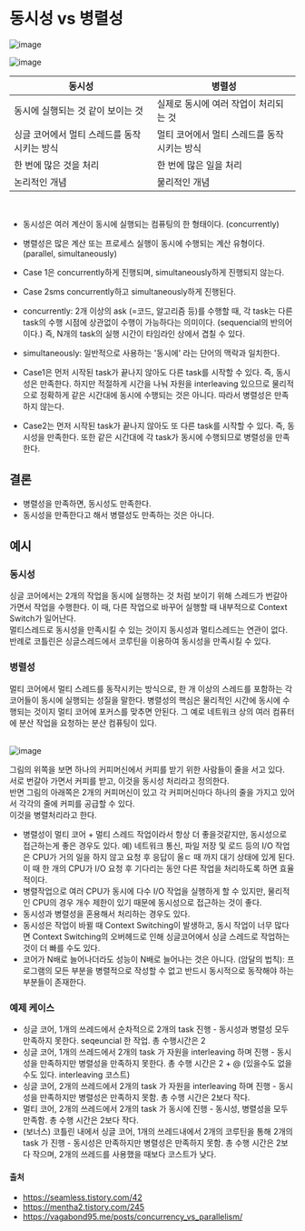 # 동시성 vs 병렬성

![image](https://user-images.githubusercontent.com/89785501/187499277-c97aa79c-881c-4220-a526-45aee055cb59.png)

![image](https://user-images.githubusercontent.com/89785501/187499308-ac1adbc6-8f77-4a53-bfed-d67b2c6ff917.png)

| 동시성                                      | 병렬성                                      |
| ------------------------------------------- | ------------------------------------------- |
| 동시에 실행되는 것 같이 보이는 것           | 실제로 동시에 여러 작업이 처리되는 것       |
| 싱글 코어에서 멀티 스레드를 동작시키는 방식 | 멀티 코어에서 멀티 스레드를 동작시키는 방식 |
| 한 번에 많은 것을 처리                      | 한 번에 많은 일을 처리                      |
| 논리적인 개념                               | 물리적인 개념                               |

<br>

- 동시성은 여러 계산이 동시에 실행되는 컴퓨팅의 한 형태이다. (concurrently)
- 병렬성은 많은 계산 또는 프로세스 실행이 동시에 수행되는 계산 유형이다. (parallel, simultaneously)

- Case 1은 concurrently하게 진행되며, simultaneously하게 진행되지 않는다.
- Case 2sms concurrently하고 simultaneously하게 진행된다.
- concurrently: 2개 이상의 ask (=코드, 알고리즘 등)를 수행할 때, 각 task는 다른 task의 수행 시점에 상관없이 수행이 가능하다는 의미이다. (sequencial의 반의어이다.) 즉, N개의 task의 실행 시간이 타임라인 상에서 겹칠 수 있다.
- simultaneously: 일반적으로 사용하는 '동시에' 라는 단어의 맥락과 일치한다.
- Case1은 먼저 시작된 task가 끝나지 않아도 다른 task를 시작할 수 있다. 즉, 동시성은 만족한다. 하지만 적절하게 시간을 나눠 자원을 interleaving 있으므로 물리적으로 정확하게 같은 시간대에 동시에 수행되는 것은 아니다. 따라서 병렬성은 만족하지 않는다.
- Case2는 먼저 시작된 task가 끝나지 않아도 또 다른 task를 시작할 수 있다. 즉, 동시성을 만족한다. 또한 같은 시간대에 각 task가 동시에 수행되므로 병렬성을 만족한다.

## 결론

- 병렬성을 만족하면, 동시성도 만족한다.
- 동시성을 만족한다고 해서 병렬성도 만족하는 것은 아니다.

## 예시

### 동시성

싱글 코어에서는 2개의 작업을 동시에 실행하는 것 처럼 보이기 위해 스레드가 번갈아 가면서 작업을 수행한다. 이 때, 다른 작업으로 바꾸어 실행할 때 내부적으로 Context Switch가 일어난다.<br>
멀티스레드로 동시성을 만족시킬 수 있는 것이지 동시성과 멀티스레드는 연관이 없다. 반례로 코틀린은 싱글스레드에서 코루틴을 이용하여 동시성을 만족시킬 수 있다.

### 병렬성

멀티 코어에서 멀티 스레드를 동작시키는 방식으로, 한 개 이상의 스레드를 포함하는 각 코어들이 동시에 실행되는 성질을 말한다. 병렬성의 핵심은 물리적인 시간에 동시에 수행되는 것이지 멀티 코어에 포커스를 맞추면 안된다. 그 예로 네트워크 상의 여러 컴퓨터에 분산 작업을 요청하는 분산 컴퓨팅이 있다.
<br><br>

![image](https://user-images.githubusercontent.com/89785501/187499381-48189a26-0b66-4756-ba03-d7b5dd05af4a.png)

그림의 위쪽을 보면 하나의 커피머신에서 커피를 받기 위한 사람들이 줄을 서고 있다.<br> 서로 번갈아 가면서 커피를 받고, 이것을 동시성 처리라고 정의한다.<br> 반면 그림의 아래쪽은 2개의 커피머신이 있고 각 커피머신마다 하나의 줄을 가지고 있어서 각각의 줄에 커피를 공급할 수 있다.<br> 이것을 병렬처리라고 한다.<br>

- 병렬성이 멀티 코어 + 멀티 스레드 작업이라서 항상 더 좋을것같지만, 동시성으로 접근하는게 좋은 경우도 있다.
  예) 네트워크 통신, 파일 저장 및 로드 등의 I/O 작업은 CPU가 거의 일을 하지 않고 요청 후 응답이 올ㄷ 때 까지 대기 상태에 있게 된다. 이 때 한 개의 CPU가 I/O 요청 후 기다리는 동안 다른 작업을 처리하도록 하면 효율적이다.
- 병렬작업으로 여러 CPU가 동시에 다수 I/O 작업을 실행하게 할 수 있지만, 물리적인 CPU의 경우 개수 제한이 있기 때문에 동시성으로 접근하는 것이 좋다.
- 동시성과 병렬성을 혼용해서 처리하는 경우도 있다.
- 동시성은 작업이 바뀔 때 Context Switching이 발생하고, 동시 작업이 너무 많다면 Context Switching의 오버헤드로 인해 싱글코어에서 싱글 스레드로 작업하는 것이 더 빠를 수도 있다.
- 코어가 N배로 늘어나더라도 성능이 N배로 늘어나는 것은 아니다. (암달의 법칙): 프로그램의 모든 부분을 병렬적으로 작성할 수 없고 반드시 동시적으로 동작해야 하는 부분들이 존재한다.

### 예제 케이스

- 싱글 코어, 1개의 쓰레드에서 순차적으로 2개의 task 진행 - 동시성과 병렬성 모두 만족하지 못한다. seqeuncial 한 작업. 총 수행시간은 2
- 싱글 코어, 1개의 쓰레드에서 2개의 task 가 자원을 interleaving 하며 진행 - 동시성을 만족하지만 병렬성을 만족하지 못한다. 총 수행 시간은 2 + @ (있을수도 없을 수도 있다. interleaving 코스트)
- 싱글 코어, 2개의 쓰레드에서 2개의 task 가 자원을 interleaving 하며 진행 - 동시성을 만족하지만 병렬성은 만족하지 못함. 총 수행 시간은 2보다 작다.
- 멀티 코어, 2개의 쓰레드에서 2개의 task 가 동시에 진행 - 동시성, 병렬성을 모두 만족함. 총 수행 시간은 2보다 작다.
- (보너스) 코틀린 내에서 싱글 코어, 1개의 쓰레드내에서 2개의 코루틴을 통해 2개의 task 가 진행 - 동시성은 만족하지만 병렬성은 만족하지 못함. 총 수행 시간은 2보다 작으며, 2개의 쓰레드를 사용했을 때보다 코스트가 낮다.

#### 출처

- https://seamless.tistory.com/42
- https://mentha2.tistory.com/245
- https://vagabond95.me/posts/concurrency_vs_parallelism/
